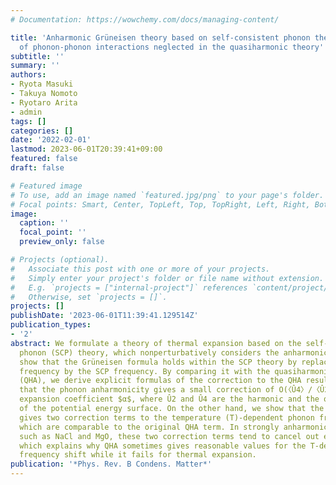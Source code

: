 ```yaml
---
# Documentation: https://wowchemy.com/docs/managing-content/

title: 'Anharmonic Grüneisen theory based on self-consistent phonon theory: Impact
  of phonon-phonon interactions neglected in the quasiharmonic theory'
subtitle: ''
summary: ''
authors:
- Ryota Masuki
- Takuya Nomoto
- Ryotaro Arita
- admin
tags: []
categories: []
date: '2022-02-01'
lastmod: 2023-06-01T20:39:41+09:00
featured: false
draft: false

# Featured image
# To use, add an image named `featured.jpg/png` to your page's folder.
# Focal points: Smart, Center, TopLeft, Top, TopRight, Left, Right, BottomLeft, Bottom, BottomRight.
image:
  caption: ''
  focal_point: ''
  preview_only: false

# Projects (optional).
#   Associate this post with one or more of your projects.
#   Simply enter your project's folder or file name without extension.
#   E.g. `projects = ["internal-project"]` references `content/project/deep-learning/index.md`.
#   Otherwise, set `projects = []`.
projects: []
publishDate: '2023-06-01T11:39:41.129514Z'
publication_types:
- '2'
abstract: We formulate a theory of thermal expansion based on the self-consistent
  phonon (SCP) theory, which nonperturbatively considers the anharmonic effect. We
  show that the Grüneisen formula holds within the SCP theory by replacing the phonon
  frequency by the SCP frequency. By comparing it with the quasiharmonic approximation
  (QHA), we derive explicit formulas of the correction to the QHA result. We show
  that the phonon anharmonicity gives a small correction of O(〈Û4〉/〈Û2〉) to the thermal
  expansion coefficient $α$, where Û2 and Û4 are the harmonic and the quartic terms
  of the potential energy surface. On the other hand, we show that the phonon anharmonicity
  gives two correction terms to the temperature (T)-dependent phonon frequency shift
  which are comparable to the original QHA term. In strongly anharmonic materials
  such as NaCl and MgO, these two correction terms tend to cancel out each other,
  which explains why QHA sometimes gives reasonable values for the T-dependent phonon
  frequency shift while it fails for thermal expansion.
publication: '*Phys. Rev. B Condens. Matter*'
---
```

